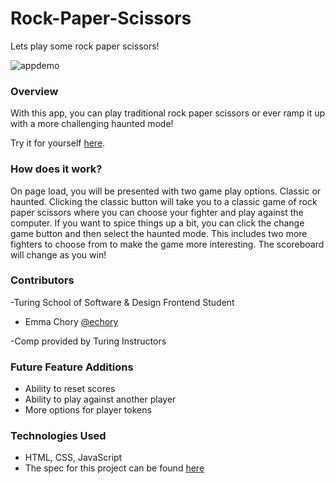 # Rock-Paper-Scissors

Lets play some rock paper scissors!

![appdemo](https://github.com/Echory/rock-paper-scissors/blob/main/assets/rps-recording%20(1).gif)

### Overview

With this app, you can play traditional rock paper scissors or ever ramp it up with a more challenging haunted mode!

Try it for yourself [here](https://echory.github.io/rock-paper-scissors/).

### How does it work?

On page load, you will be presented with two game play options. Classic or haunted. Clicking the classic button will take you to a classic game of rock paper scissors where you can choose your fighter and play against the computer. If you want to spice things up a bit, you can click the change game button and then select the haunted mode. This includes two more fighters to choose from to make the game more interesting. The scoreboard will change as you win!

### Contributors 
-Turing School of Software & Design Frontend Student
 - Emma Chory [@echory](https://github.com/Echory)
 
-Comp provided by Turing Instructors

### Future Feature Additions
- Ability to reset scores
- Ability to play against another player
- More options for player tokens

### Technologies Used
- HTML, CSS, JavaScript
- The spec for this project can be found [here](https://frontend.turing.edu/projects/module-1/rock-paper-scissors-solo.html)
